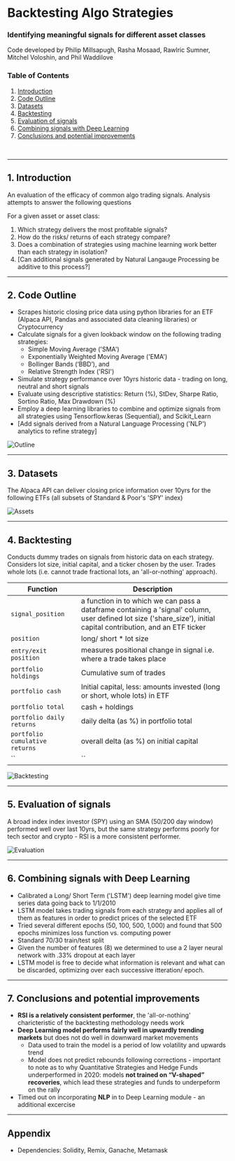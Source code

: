 # Backtesting Algo Strategies
### Identifying meaningful signals for different asset classes

Code developed by Philip Millsapugh, Rasha Mosaad, Rawlric Sumner, Mitchel Voloshin, and Phil Waddilove

### Table of Contents
1. [Introduction](#Introduction)
2. [Code Outline](#Outline)
3. [Datasets](#Datasets)
4. [Backtesting](#Backtesting)  
5. [Evaluation of signals](#Evaluation)
6. [Combining signals with Deep Learning](#Deeplearning)
7. [Conclusions and potential improvements](#Conclusion)

<p>&nbsp;</p>

---
## 1. Introduction <a name="Introduction"></a>
    
An evaluation of the efficacy of common algo trading signals.  Analysis attempts to answer the following questions

For a given asset or asset class: 
1. Which strategy delivers the most profitable signals?
2. How do the risks/ returns of each strategy compare?
3. Does a combination of strategies using machine learning work better than each strategy in isolation?
4. [Can additional signals generated by Natural Langauge Processing be additive to this process?]

---
## 2. Code Outline <a name="Outline"></a>
* Scrapes historic closing price data using python libraries for an ETF (Alpaca API, Pandas and associated data cleaning libraries) or Cryptocurrency
* Calculate signals for a given lookback window on the following trading strategies:
    * Simple Moving Average ('SMA')
    * Exponentially Weighted Moving Average ('EMA')
    * Bollinger Bands (‘BBD’), and 
    * Relative Strength Index ('RSI')
* Simulate strategy performance over 10yrs historic data - trading on long, neutral and short signals
* Evaluate using descriptive statistics:
Return (%), StDev, Sharpe Ratio, Sortino Ratio, Max Drawdown (%)
* Employ a deep learning libraries to combine and optimize signals from all strategies using Tensorflow.keras (Sequential), and Scikit_Learn
* [Add signals derived from a Natural Language Processing ('NLP') analytics to refine strategy] 

![Outline](https://github.com/PhilipWaddilove/backtesting_algo_strategies/blob/main/Images/outline.PNG)

---
## 3. Datasets <a name="Datasets"></a>

The Alpaca API can deliver closing price information over 10yrs for the following ETFs (all subsets of Standard & Poor's 'SPY' index)

![Assets](https://github.com/PhilipWaddilove/backtesting_algo_strategies/blob/main/Images/assets.PNG)

---
## 4. Backtesting <a name="backtesting"></a>

Conducts dummy trades on signals from historic data on each strategy.  Considers lot size, initial capital, and a ticker chosen by the user.  Trades whole lots (i.e. cannot trade fractional lots, an 'all-or-nothing' approach).

| Function | Description |
| --- | --- |
|`signal_position`| a function in to which we can pass a dataframe containing a 'signal' column, user defined lot size ('share_size'), initial capital contribution, and an ETF ticker |
|`position`| long/ short * lot size |
|`entry/exit position`| measures positional change in signal i.e. where a trade takes place |
|`portfolio holdings`| Cumulative sum of trades |
|`portfolio cash`| Initial capital, less: amounts invested (long or short, whole lots) in ETF |
|`portfolio total`| cash + holdings |
|`portfolio daily returns`| daily delta (as %) in portfolio total |
|`portfolio cumulative returns`| overall delta (as %) on initial capital |
|``|``|

![Backtesting](https://github.com/PhilipWaddilove/backtesting_algo_strategies/blob/main/Images/backtesting.PNG)

---
## 5. Evaluation of signals <a name="Evaluation"></a>

A broad index index investor (SPY) using an SMA (50/200 day window) performed well over last 10yrs, but the same strategy performs poorly for tech sector and crypto - RSI is a more consistent performer.

![Evaluation](https://github.com/PhilipWaddilove/backtesting_algo_strategies/blob/main/Images/evaluation.PNG)

---
## 6. Combining signals with Deep Learning <a name="Deeplearning"></a>

* Calibrated a Long/ Short Term ('LSTM') deep learning model give time series data going back to 1/1/2010
* LSTM model takes trading signals from each strategy and applies all of them as features in order to predict prices of the selected ETF
* Tried several different epochs (50, 100, 500, 1,000) and found that 500 epochs minimizes loss function vs. computing power
* Standard 70/30 train/test split
* Given the number of features (8) we determined to use a 2 layer neural network with .33% dropout at each layer
* LSTM model is free to decide what information is relevant and what can be discarded, optimizing over each successive itteration/ epoch.

---
## 7. Conclusions and potential improvements <a name="Conclusion"></a>

* **RSI is a relatively consistent performer**, the 'all-or-nothing' charicteristic of the backtesting methodology needs work
* **Deep Learning model performs fairly well in upwardly trending markets** but does not do well in downward market movements
    * Data used to train the model is a period of low volatility and upwards trend
    * Model does not predict rebounds following corrections - important to note as to why Quantitative Strategies and Hedge Funds underperformed in 2020: models **not trained on “V-shaped” recoveries**, which lead these strategies and funds to underpeform on the rally
* Timed out on incorporating **NLP** in to Deep Learning module - an additional excercise

---
## Appendix <a name="Appendix"></a>

- Dependencies: Solidity, Remix, Ganache, Metamask